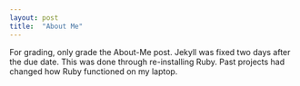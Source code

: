 ```yaml
---
layout: post
title:  "About Me"
---
```


For grading, only grade the About-Me post.
Jekyll was fixed two days after the due date.
This was done through re-installing Ruby. Past projects had changed how Ruby functioned on my laptop.